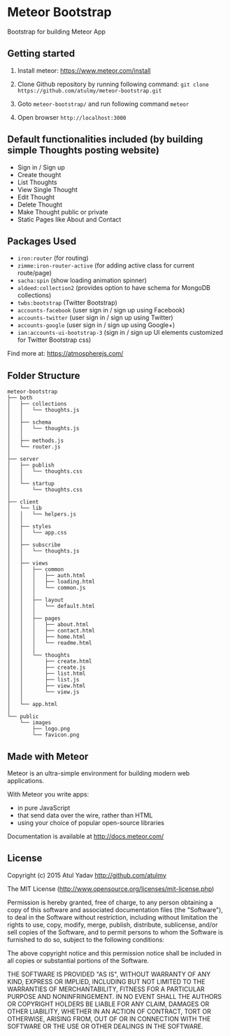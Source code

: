 # Meteor Bootstrap
Bootstrap for building Meteor App

## Getting started
1. Install meteor: https://www.meteor.com/install

2. Clone Github repository by running following command:
`git clone https://github.com/atulmy/meteor-bootstrap.git`

3. Goto `meteor-bootstrap/` and run following command `meteor`

4. Open browser `http://localhost:3000`

## Default functionalities included (by building simple Thoughts posting website)

* Sign in / Sign up
* Create thought
* List Thoughts
* View Single Thought
* Edit Thought
* Delete Thought
* Make Thought public or private
* Static Pages like About and Contact

## Packages Used

* `iron:router` (for routing)
* `zimme:iron-router-active` (for adding active class for current route/page)
* `sacha:spin` (show loading animation spinner)
* `aldeed:collection2` (provides option to have schema for MongoDB collections)
* `twbs:bootstrap` (Twitter Bootstrap)
* `accounts-facebook` (user sign in / sign up using Facebook)
* `accounts-twitter` (user sign in / sign up using Twitter)
* `accounts-google` (user sign in / sign up using Google+)
* `ian:accounts-ui-bootstrap-3` (sign in / sign up UI elements customized for Twitter Bootstrap css)

Find more at: https://atmospherejs.com/

## Folder Structure

	meteor-bootstrap
	├── both
	│   ├── collections
	│   │   └── thoughts.js
	│   │
	│   ├── schema
	│   │   └── thoughts.js
	│   │
	│   ├── methods.js
	│   └── router.js
	│
	├── server
	│   ├── publish
	│   │   └── thoughts.css
	│   │
	│   └── startup
	│       └── thoughts.css
	│
	├── client
	│   └── lib
	│   │   └── helpers.js
	│   │
	│   ├── styles
	│   │   └── app.css
	│   │
	│   ├── subscribe
	│   │   └── thoughts.js
	│   │
	│   ├── views
	│   │   ├── common
	│   │   │   ├── auth.html
	│   │   │   ├── loading.html
	│   │   │   └── common.js
	│   │   │
	│   │   ├── layout
	│   │   │   └── default.html
	│   │   │
	│   │   ├── pages
	│   │   │   ├── about.html
	│   │   │   ├── contact.html
	│   │   │   ├── home.html
	│   │   │   └── readme.html
	│   │   │
	│   │   └── thoughts
	│   │       ├── create.html
	│   │       ├── create.js
	│   │       ├── list.html
	│   │       ├── list.js
	│   │       ├── view.html
	│   │       └── view.js
	│   │
	│   └── app.html
	│
	└── public
	    └── images
			├── logo.png
	        └── favicon.png

## Made with Meteor

Meteor is an ultra-simple environment for building modern web
applications.

With Meteor you write apps:

* in pure JavaScript
* that send data over the wire, rather than HTML
* using your choice of popular open-source libraries

Documentation is available at http://docs.meteor.com/


## License

Copyright (c) 2015 Atul Yadav http://github.com/atulmy

The MIT License (http://www.opensource.org/licenses/mit-license.php)

Permission is hereby granted, free of charge, to any person obtaining a copy of this software and associated documentation files (the "Software"), to deal in the Software without restriction, including without limitation the rights to use, copy, modify, merge, publish, distribute, sublicense, and/or sell copies of the Software, and to permit persons to whom the Software is furnished to do so, subject to the following conditions:

The above copyright notice and this permission notice shall be included in all copies or substantial portions of the Software.

THE SOFTWARE IS PROVIDED "AS IS", WITHOUT WARRANTY OF ANY KIND, EXPRESS OR IMPLIED, INCLUDING BUT NOT LIMITED TO THE WARRANTIES OF MERCHANTABILITY, FITNESS FOR A PARTICULAR PURPOSE AND NONINFRINGEMENT. IN NO EVENT SHALL THE AUTHORS OR COPYRIGHT HOLDERS BE LIABLE FOR ANY CLAIM, DAMAGES OR OTHER LIABILITY, WHETHER IN AN ACTION OF CONTRACT, TORT OR OTHERWISE, ARISING FROM, OUT OF OR IN CONNECTION WITH THE SOFTWARE OR THE USE OR OTHER DEALINGS IN THE SOFTWARE.
